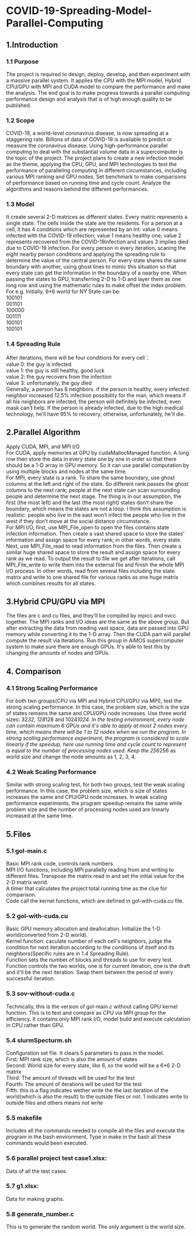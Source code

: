 # COVID-19-Spreading-Model-Parallel-Computing
## 1.Introduction
### 1.1 Purpose
The project is required to design, deploy, develop, and then experiment with a massive parallel system. It applies the CPU with the MPI model, Hybrid CPU/GPU with MPI and CUDA model to compare the performance and make the analysis. The end goal is to make progress towards a parallel computing performance design and analysis that is of high enough quality to be published.
### 1.2 Scope
COVID-19, a world-level coronavirus disease, is now spreading at a staggering rate. Billions of data of COVID-19 is available to predict or measure the coronavirus disease. Using high-performance parallel computing to deal with the substantial volume data in a supercomputer is the topic of the project. The project plans to create a new infection model as the theme, applying the CPU, GPU, and MPI technologies to test the performance of paralleling computing in different circumstances, including various MPI ranking and GPU nodes. Set benchmark to make comparisons of performance based on running time and cycle count. Analyze the algorithms and reasons behind the different performances.
### 1.3 Model
It create several 2-D matrices as different states. Every matric represents a single state. The cells inside the state are the residents. For a person at a cell, it has 4 conditions which are represented by an int: value 0 means infected with the COVID-19 infection; value 1 means healthy one; value 2 represents recovered from the COVID-19infection and values 3 implies died due to COVID-19 infection. For every person in every iteration, scaning the eight nearby person conditions and applying the spreading rule to determine the value of the central person. For every state shares the same boundary with another, using ghost lines to mimic this situation so that every state can get the information in the boundary of a nearby one. When passing the states to GPU, transferring 2-D to 1-D and layer them as one long row and using the mathematic rules to make offset the index problem.<br>
For e.g.
Initially, 6*6 world for NY State can be:<br>
100101 <br>
001101 <br>
100000 <br>
001111 <br>
100101 <br>
100101 
### 1.4 Spreading Rule
After iterations, there will be four conditions for every cell： <br>
value 0: the guy is infected <br>
value 1: the guy is still healthy, good luck <br>
value 2: the guy recovers from the infection <br>
value 3: unfortunately, the guy died <br>
Generally, a person has 8 neighbors. if the person is healthy, every infected neighbor increased 12.5% infection possibility for the man, which means if all his neighbors are infected, the person will definitely be infected, even mask can't help.  If the person is already infected, due to the high medical technology, he'll have 95% to recovery, otherwise, unfortunately, he'll die.
<br>
## 2.Parallel Algorithm
Apply CUDA, MPI, and MPI I/O. <br> 
For CUDA, apply memories at GPU by cudaMallocManaged function. A long row then store the data in every state one by one in order so that there should be a 1-D array in GPU memory. So it can use parallel computation by using multiple blocks and nodes at the same time. <br>
For MPI, every state is a rank. To share the same boundary, use ghost columns at the left and right of the state. So different rank passes the ghost columns to the next rank; people at the next state can scan surrounding people and determine the next stage. The thing is in our assumption, the first (the most left) and the last (the most right) states don’t share the boundary, which means the states are not a loop. I think this assumption is realistic: people who live in the east won’t infect the people who live in the west if they don’t move at the social distance circumstance. <br>
For MPI I/O, first, use MPI_File_open to open the files contains state infection information. Then create a vast shared space to store the states' information and assign space for every rank; in other words, every state. Next, use MPI_File_read to read information from the files. Then create a similar huge shared space to store the result and assign space for every rank as we read. To output the result to file we get after iterations, call MPI_File_write to write them into the external file and finish the whole MPI I/O process. In other words, read from several files including the state matrix and write to one shared file for various ranks as one huge matrix which combines results for all states.
<br>
## 3.Hybrid CPU/GPU via MPI
The files are c and cu files, and they'll  be compiled by mpicc and nvcc together. The MPI ranks and I/O ideas are the same as the above group. But after extracting the data from reading vast space, data are passed into GPU memory while converting it to the 1-D array. Then the CUDA part will parallel compute the result via iterations. Run this group in AiMOS supercomputer system to make sure there are enough GPUs. It's able to test this by changing the amounts of nodes and GPUs.
<br>
## 4. Comparison
### 4.1 Strong Scaling Performance
For both two groups(CPU via MPI and Hybrid CPU/GPU via MPI), test the strong scaling performance. In this case, the problem size, which is the size of states remains the same and CPU/GPU node increases. Use three world sizes: 32*32, 128*128 and 1024*1024. In the testing environment, every node can contain maximum 6 GPUs and it's able to apply at most 2 nodes every time, which means there will be 1 to 12 nodes when we run the program. In strong scaling performance experiment, the program is considered to scale linearly if the speedup, here use running time and cycle count to represent is equal to the number of processing nodes used. Keep the 256*256 as world size and change the node amounts as 1, 2, 3, 4.
### 4.2 Weak Scaling Performance
Similar with strong scaling test, for both two groups, test the weak scaling performance. In this case, the problem size, which is size of states increases the same and CPU/GPU node increases. In weak scaling performance experiments, the program speedup remains the same while problem size and the number of processing nodes used are linearly increased at the same time.
<br>
## 5.Files
### 5.1 gol-main.c
Basic MPI rank code, controls rank numbers. <br>
MPI I/O functions, including MPI parallelly reading from and writing to different files. Transpose the matrix read in and set the initial value for the 2-D matrix world.<br>
A timer that calculates the project total running time as the clue for comparison. <br>
Code call the kernel functions, which are defined in gol-with-cuda.cu file. 
### 5.2 gol-with-cuda.cu
Basic GPU memory allocation and deallocation. Initialize the 1-D world(converted from 2-D world). <br>
Kernel function: caculate number of each cell's neighbors, judge the condition for next iteration according to the conditions of itself and its neighbors(Specific rules are in 1.4 Spreading Rule).  <br>
Function sets the number of blocks and threads to use for every test. <br>
Function controls the two worlds, one is for current iteration, one is the draft and it'll be the next iteration. Swap them between the period of every successful iteration. <br>
### 5.3 sov-without-cuda.c
Technically, this is the version of gol-main.c without calling GPU kernel function. This is to test and compare as CPU via MPI group for the efficiency. It contains only MPI rank I/O, model build and execute calculation in CPU rather than GPU.
### 5.4 slurmSpecturm.sh
Configuration set file. It clears 5 parameters to pass in the model.<br>
First: MPI rank size, which is also the amount of states <br>
Second: World size for every state, like 6, so the world will be a 6*6 2-D matrix <br>
Third: The amount of threads will be used for the test <br>
Fourth: The amount of iterations will be used for the test <br> 
Fifth: this is a flag indicates wether write the the last iteration of the world(which is also the result) to the outside files or not. 1 indicates write to outside files and others means not write <br>
### 5.5 makefile
Includes all the commands needed to compile all the files and execute the program in the bash environment. Type in make in the bash all these commands would been executed.
### 5.6 parallel project test case1.xlsx:
Data of all the test cases.
### 5.7 g1.xlsx:
Data for making graphs.
### 5.8 generate_number.c
This is to generate the random world. The only argument is the world size.





